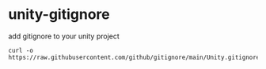# unity-gitignore

add gitignore to your unity project
```
curl -o https://raw.githubusercontent.com/github/gitignore/main/Unity.gitignore
```
